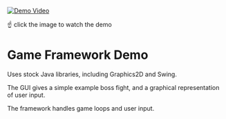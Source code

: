 [![Demo Video](https://github.com/jagprog5/GameFrameworkDemo/blob/master/src/Assets/DemoThumbnail.png)](http://www.youtube.com/watch?v=X63V_5YDLC0 "Click to watch the demo")

<!--- Above file links to demo video. Displayed image is contained within the project itself. --->

☝️ click the image to watch the demo

# Game Framework Demo

Uses stock Java libraries, including Graphics2D and Swing.

The GUI gives a simple example boss fight, and a graphical representation of user input.

The framework handles game loops and user input.
